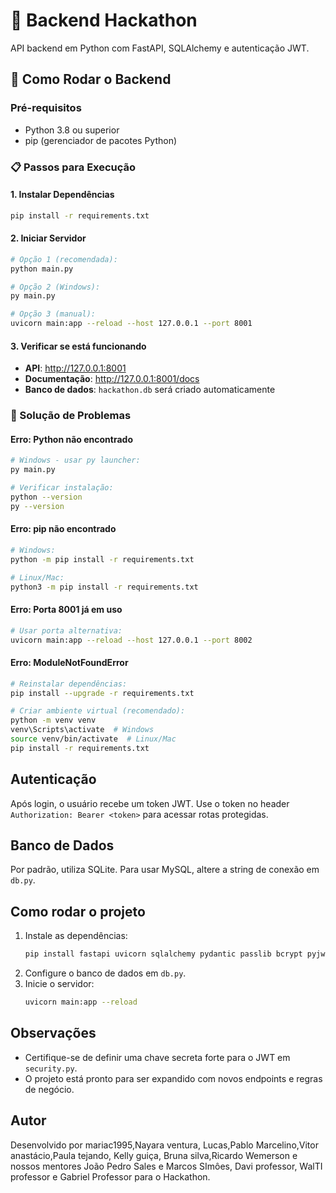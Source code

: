 
# 🐍 Backend Hackathon

API backend em Python com FastAPI, SQLAlchemy e autenticação JWT.

## 🚀 Como Rodar o Backend

### **Pré-requisitos**
- Python 3.8 ou superior
- pip (gerenciador de pacotes Python)

### **📋 Passos para Execução**

#### **1. Instalar Dependências**
```bash
pip install -r requirements.txt
```

#### **2. Iniciar Servidor**
```bash
# Opção 1 (recomendada):
python main.py

# Opção 2 (Windows):
py main.py

# Opção 3 (manual):
uvicorn main:app --reload --host 127.0.0.1 --port 8001
```

#### **3. Verificar se está funcionando**
- **API**: http://127.0.0.1:8001
- **Documentação**: http://127.0.0.1:8001/docs
- **Banco de dados**: `hackathon.db` será criado automaticamente

### **🚨 Solução de Problemas**

#### **Erro: Python não encontrado**
```bash
# Windows - usar py launcher:
py main.py

# Verificar instalação:
python --version
py --version
```

#### **Erro: pip não encontrado**
```bash
# Windows:
python -m pip install -r requirements.txt

# Linux/Mac:
python3 -m pip install -r requirements.txt
```

#### **Erro: Porta 8001 já em uso**
```bash
# Usar porta alternativa:
uvicorn main:app --reload --host 127.0.0.1 --port 8002
```

#### **Erro: ModuleNotFoundError**
```bash
# Reinstalar dependências:
pip install --upgrade -r requirements.txt

# Criar ambiente virtual (recomendado):
python -m venv venv
venv\Scripts\activate  # Windows
source venv/bin/activate  # Linux/Mac
pip install -r requirements.txt
```

## Autenticação

Após login, o usuário recebe um token JWT. Use o token no header `Authorization: Bearer <token>` para acessar rotas protegidas.

## Banco de Dados

Por padrão, utiliza SQLite. Para usar MySQL, altere a string de conexão em `db.py`.

## Como rodar o projeto

1. Instale as dependências:
   ```bash
   pip install fastapi uvicorn sqlalchemy pydantic passlib bcrypt pyjwt mysql-connector-python
   ```
2. Configure o banco de dados em `db.py`.
3. Inicie o servidor:
   ```bash
   uvicorn main:app --reload
   ```

## Observações

- Certifique-se de definir uma chave secreta forte para o JWT em `security.py`.
- O projeto está pronto para ser expandido com novos endpoints e regras de negócio.

## Autor

Desenvolvido por mariac1995,Nayara ventura, Lucas,Pablo Marcelino,Vitor anastácio,Paula tejando, Kelly guiça, Bruna silva,Ricardo Wemerson e nossos mentores João Pedro Sales e Marcos SImôes, Davi professor, WalTI professor e Gabriel Professor para o Hackathon.
